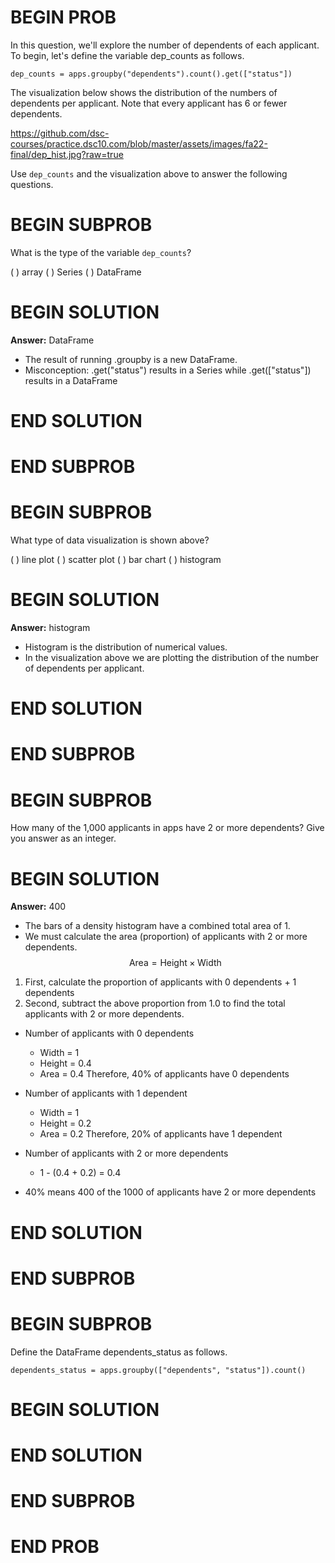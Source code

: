 # BEGIN PROB

In this question, we'll explore the number of dependents of each applicant. To begin, let's define the variable dep_counts as follows. 

`dep_counts = apps.groupby("dependents").count().get(["status"])`

The visualization below shows the distribution of the numbers of dependents	per applicant. Note that every applicant has 6 or fewer dependents.

https://github.com/dsc-courses/practice.dsc10.com/blob/master/assets/images/fa22-final/dep_hist.jpg?raw=true

Use `dep_counts` and the visualization above to answer the following questions.

# BEGIN SUBPROB

What is the type of the variable `dep_counts`?

( ) array
( ) Series
( ) DataFrame

# BEGIN SOLUTION

**Answer:** DataFrame

- The result of running .groupby is a new DataFrame. 
- Misconception: .get("status") results in a Series while .get(["status"]) results in a DataFrame 

# END SOLUTION

# END SUBPROB

# BEGIN SUBPROB

What type of data visualization is shown above?

( ) line plot
( ) scatter plot
( ) bar chart
( ) histogram

# BEGIN SOLUTION

**Answer:** histogram 

- Histogram is the distribution of numerical values. 
- In the visualization above we are plotting the distribution of the number of dependents per applicant.

# END SOLUTION

# END SUBPROB

# BEGIN SUBPROB

How many of the 1,000 applicants in apps have 2 or more dependents? Give you answer as an integer. 

# BEGIN SOLUTION

**Answer:** 400 

- The bars of a density histogram have a combined total area of 1. 
- We must calculate the area (proportion) of applicants with 2 or more dependents. 
$$\text{Area} = \text{Height} \times \text{Width}$$

1. First, calculate the proportion of applicants with 0 dependents + 1 dependents
2. Second, subtract the above proportion from 1.0 to find the total applicants with 2 or more dependents.

- Number of applicants with 0 dependents
	- Width = 1
	- Height = 0.4
	- Area = 0.4 Therefore, 40% of applicants have 0 dependents
	
- Number of applicants with 1 dependent 
	- Width = 1 
	- Height = 0.2
	- Area = 0.2 Therefore, 20% of applicants have 1 dependent	

- Number of applicants with 2 or more dependents 
	- 1 - (0.4 + 0.2) = 0.4
	
- 40% means 400 of the 1000 of applicants have 2 or more dependents

# END SOLUTION

# END SUBPROB

# BEGIN SUBPROB

Define the DataFrame dependents_status as follows.

`dependents_status = apps.groupby(["dependents", "status"]).count()`

# BEGIN SOLUTION

# END SOLUTION

# END SUBPROB


# END PROB

